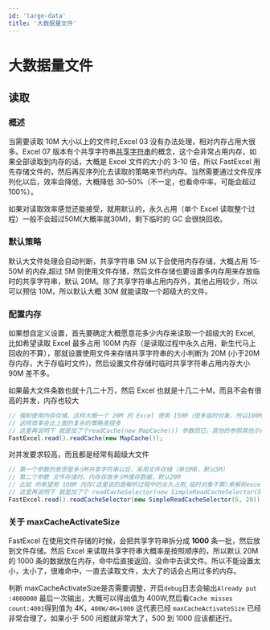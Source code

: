 ```yaml
---
id: 'large-data'
title: '大数据量文件'
---
```


# 大数据量文件

## 读取

### 概述
当需要读取 10M 大小以上的文件时,Excel 03 没有办法处理，相对内存占用大很多。Excel 07 版本有个共享字符串[共享字符串](https://docs.microsoft.com/zh-cn/office/open-xml/working-with-the-shared-string-table)的概念，这个会非常占用内存，如果全部读取到内存的话，大概是 Excel 文件的大小的 3-10 倍，所以 FastExcel 用先存储文件的，然后再反序列化去读取的策略来节约内存。当然需要通过文件反序列化以后，效率会降低，大概降低 30-50%（不一定，也看命中率，可能会超过100%）。

如果对读取效率感觉还能接受，就用默认的，永久占用（单个 Excel 读取整个过程）一般不会超过50M(大概率就30M)，剩下临时的 GC 会很快回收。

### 默认策略
默认大文件处理会自动判断，共享字符串 5M 以下会使用内存存储，大概占用 15-50M 的内存,超过 5M 则使用文件存储，然后文件存储也要设置多内存用来存放临时的共享字符串，默认 20M。除了共享字符串占用内存外，其他占用较少，所以可以预估 10M，所以默认大概 30M 就能读取一个超级大的文件。

### 配置内存
如果想自定义设置，首先要确定大概愿意花多少内存来读取一个超级大的 Excel,比如希望读取 Excel 最多占用 100M 内存（是读取过程中永久占用，新生代马上回收的不算），那就设置使用文件来存储共享字符串的大小判断为 20M (小于20M存内存，大于存临时文件)，然后设置文件存储时临时共享字符串占用内存大小 90M 差不多。

如果最大文件条数也就十几二十万，然后 Excel 也就是十几二十M，而且不会有很高的并发，内存也较大
```java
// 强制使用内存存储，这样大概一个 20M 的 Excel 使用 150M（很多临时对象，所以100M会一直GC）的内存
// 这样效率会比上面的复杂的策略高很多
// 这里再说明下 就是加了个readCache(new MapCache()) 参数而已，其他的参照其他示例写
FastExcel.read().readCache(new MapCache());
```

对并发要求较高，而且都是经常有超级大文件
```java
// 第一个参数的意思是多少M共享字符串以后，采用文件存储（单位MB，默认5M）
// 第二个参数 文件存储时，内存存放多少M缓存数据，默认20M
// 比如 你希望用 100M 内存(这里说的是解析过程中的永久占用,临时对象不算)来解析excel，前面算过了，大概是 20M+90M，所以设置参数为:20 和 90
// 这里再说明下 就是加了个 readCacheSelector(new SimpleReadCacheSelector(5, 20)) 参数而已，其他的参照其他示例写
FastExcel.read().readCacheSelector(new SimpleReadCacheSelector(5, 20));
```

### 关于 maxCacheActivateSize
FastExcel 在使用文件存储的时候，会把共享字符串拆分成 **1000** 条一批，然后放到文件存储。然后 Excel 来读取共享字符串大概率是按照顺序的，所以默认 20M 的 1000 条的数据放在内存，命中后直接返回，没命中去读文件。所以不能设置太小，太小了，很难命中，一直去读取文件，太大了的话会占用过多的内存。

判断 maxCacheActivateSize是否需要调整，开启`debug`日志会输出`Already put :4000000` 最后一次输出，大概可以得出值为 400W,然后看`Cache misses count:4001`得到值为 4K，`400W/4K=1000` 这代表已经 `maxCacheActivateSize` 已经非常合理了。如果小于 500 问题就非常大了，500 到 1000 应该都还行。
